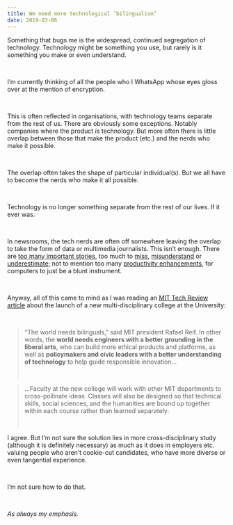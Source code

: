 ```yaml
---
title: We need more technological ’bilingualism’
date: 2019-03-06
---
```


<!--kg-card-begin: html--><p>Something that bugs me is the widespread, continued segregation of technology. Technology might be something you use, but rarely is it something you make or even understand.</p><br>
<p>I&#8217;m currently thinking of all the people who I WhatsApp whose eyes gloss over at the mention of encryption.</p><br>
<p>This is often reflected in organisations, with technology teams separate from the rest of us. There are obviously some exceptions. Notably companies where the product <em>is</em> technology. But more often there is little overlap between those that make the product (etc.) and the nerds who make it possible.</p><br>
<p>The overlap often takes the shape of particular individual(s). But we all have to become the nerds who make it all possible.</p><br>
<p>Technology is no longer something separate from the rest of our lives. If it ever was.</p><br>
<p>In newsrooms, the tech nerds are often off somewhere leaving the overlap to take the form of data or multimedia journalists. This isn&#8217;t enough. There are <a href="https://www.cjr.org/united_states_project/at_one_virginia_paper_coders_and_journalists_unite_to_make_sense_of_gov_and_data.php" target="_blank" rel="noopener noreferrer">too many important stories</a>, too much to <a href="http://annotations.joshnicholas.com/2019/03/04/for-fucks-fake.html" target="_blank" rel="noopener noreferrer">miss</a>, <a href="https://www.technologyreview.com/s/612974/once-hailed-as-unhackable-blockchains-are-now-getting-hacked/" target="_blank" rel="noopener noreferrer">misunderstand</a> or <a href="https://www.technologyreview.com/s/608248/biased-algorithms-are-everywhere-and-no-one-seems-to-care/" target="_blank" rel="noopener noreferrer">underestimate;</a>&nbsp;not to mention too many <a href="https://automatetheboringstuff.com/" target="_blank" rel="noopener noreferrer">productivity enhancements</a>, for computers to just be a blunt instrument.</p><br>
<p>Anyway, all of this came to mind as I was reading an <a href="https://www.technologyreview.com/s/613063/ai-ethics-mit-college-of-computing-tech-humanities/" target="_blank" rel="noopener noreferrer">MIT Tech Review article</a> about the launch of a new multi-disciplinary college at the University:</p><br>
<blockquote><p>“The world needs bilinguals,” said MIT president Rafael Reif. In other words, the <strong>world needs engineers with a better grounding in the liberal arts</strong>, who can build more ethical products and platforms, as well as <strong>policymakers and civic leaders with a better understanding of technology</strong> to help guide responsible innovation&#8230;</p><br>
</blockquote>
<blockquote><p>&#8230;Faculty at the new college will work with other MIT departments to cross-pollinate ideas. Classes will also be designed so that technical skills, social sciences, and the humanities are bound up together within each course rather than learned separately.</p><br>
</blockquote>
<p>I agree. But I&#8217;m not sure the solution lies in more cross-disciplinary study (although it is definitely necessary) as much as it does in employers etc. valuing people who aren&#8217;t cookie-cut candidates, who have more diverse or even tangential experience.</p><br>
<p>I&#8217;m not sure how to do that.</p><br>
<p><em>As always my emphasis.</em></p><br>
<!--kg-card-end: html-->